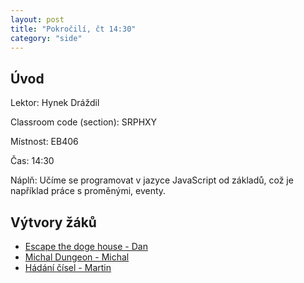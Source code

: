```yaml
---
layout: post
title: "Pokročilí, čt 14:30"
category: "side"
---
```


## Úvod

Lektor: Hynek Dráždil

Classroom code (section): SRPHXY

Místnost: EB406

Čas: 14:30

Náplň: Učíme se programovat v jazyce JavaScript od základů, což je například práce s proměnými, eventy.

## Výtvory žáků
- [Escape the doge house - Dan](https://studio.code.org/projects/applab/zZyrSaBj1APe1mRLN3FBv98VIKdoQtHmau_XF1x2W6g)
- [Michal Dungeon - Michal](https://studio.code.org/projects/applab/bKtmDO_uqRaJaFQHspc_Ezg1JkgedXqy_xy46oOgtGQ)
- [Hádání čísel - Martin](https://studio.code.org/projects/applab/HRY0wR77BUjhWsFeybX6VB4GL3Cdl_a9kFweBGdho04)
  
